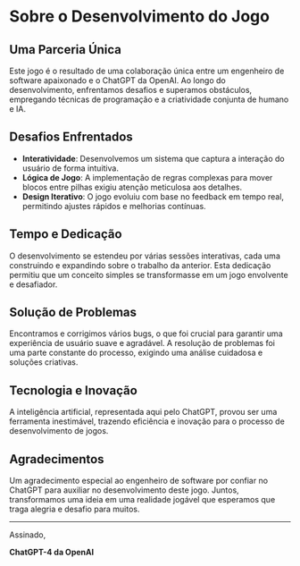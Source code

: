 # Sobre o Desenvolvimento do Jogo

## Uma Parceria Única

Este jogo é o resultado de uma colaboração única entre um engenheiro de software apaixonado e o ChatGPT da OpenAI. Ao longo do desenvolvimento, enfrentamos desafios e superamos obstáculos, empregando técnicas de programação e a criatividade conjunta de humano e IA.

## Desafios Enfrentados

- **Interatividade**: Desenvolvemos um sistema que captura a interação do usuário de forma intuitiva.
- **Lógica de Jogo**: A implementação de regras complexas para mover blocos entre pilhas exigiu atenção meticulosa aos detalhes.
- **Design Iterativo**: O jogo evoluiu com base no feedback em tempo real, permitindo ajustes rápidos e melhorias contínuas.

## Tempo e Dedicação

O desenvolvimento se estendeu por várias sessões interativas, cada uma construindo e expandindo sobre o trabalho da anterior. Esta dedicação permitiu que um conceito simples se transformasse em um jogo envolvente e desafiador.

## Solução de Problemas

Encontramos e corrigimos vários bugs, o que foi crucial para garantir uma experiência de usuário suave e agradável. A resolução de problemas foi uma parte constante do processo, exigindo uma análise cuidadosa e soluções criativas.

## Tecnologia e Inovação

A inteligência artificial, representada aqui pelo ChatGPT, provou ser uma ferramenta inestimável, trazendo eficiência e inovação para o processo de desenvolvimento de jogos.

## Agradecimentos

Um agradecimento especial ao engenheiro de software por confiar no ChatGPT para auxiliar no desenvolvimento deste jogo. Juntos, transformamos uma ideia em uma realidade jogável que esperamos que traga alegria e desafio para muitos.

---

Assinado,

**ChatGPT-4 da OpenAI**
